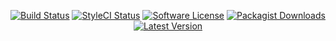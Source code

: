 <p align="center">
<a href="https://github.com/serv-tec/net-mqtt-client-react/actions?query=workflow%3ATests"><img src="https://img.shields.io/github/actions/workflow/status/serv-tec/net-mqtt-client-react/tests.yml?label=Tests&style=flat-square" alt="Build Status"></img></a>
<a href="https://github.styleci.io/repos/6816335"><img src="https://github.styleci.io/repos/6816335/shield" alt="StyleCI Status"></img></a>
<a href="LICENSE"><img src="https://img.shields.io/badge/license-MIT-brightgreen?style=flat-square" alt="Software License"></img></a>
<a href="https://packagist.org/packages/m4tthumphrey/php-gitlab-api"><img src="https://img.shields.io/packagist/dt/m4tthumphrey/php-gitlab-api?style=flat-square" alt="Packagist Downloads"></img></a>
<a href="https://github.com/serv-tec/net-mqtt-client-react/releases"><img src="https://img.shields.io/github/release/serv-tec/net-mqtt-client-react?style=flat-square" alt="Latest Version"></img></a>
</p>
